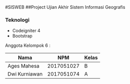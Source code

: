 #SISWEB
##Project Ujian Akhir Sistem Informasi Geografis

### Teknologi

- Codeigniter 4
- Bootstrap

Anggota Kelompok 6 : 

| Nama                      | NPM        | Kelas |
| ------------------------- | ---------- | ----- |
| Ages Mahesa               | 2017051027 | B     |
| Dwi Kurniawan             | 2017051074 | A     |
